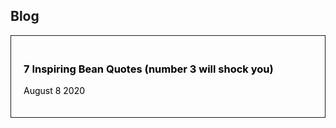 <style>.a{color:#000;text-decoration:none}.c{padding:20px;border: 1px solid;margin-bottom:20px;transition:.2s}.c:hover{background:#000;color:#fff}</style>

## Blog

<a class=a href="/post/9999"><div class=c>
### 7 Inspiring Bean Quotes (number 3 will shock you)
August 8 2020
</div></a>
